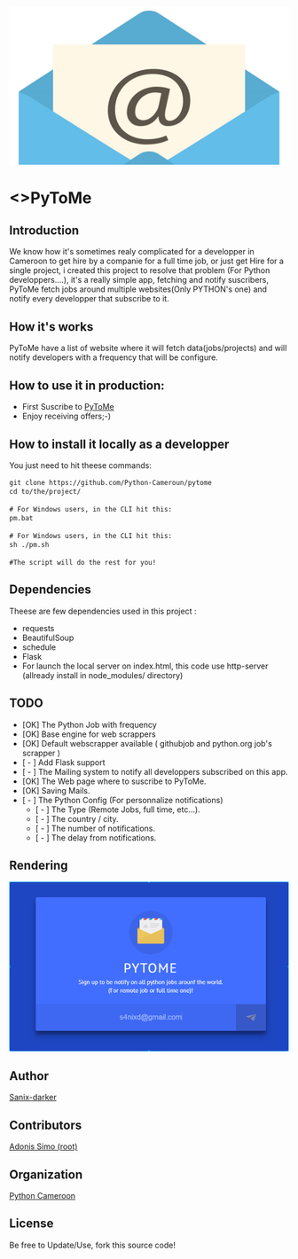 <img src="assets/img/logo.jpg">

# <>PyToMe

## Introduction
   We know how it's sometimes realy complicated for a developper in Cameroon to get hire by a companie for a full time job, or just get Hire for a single project, i created this project to resolve that problem (For Python developpers....), it's a really simple app, fetching and notify suscribers, PyToMe fetch jobs around multiple websites(Only PYTHON's one) and notify every developper that subscribe to it.

## How it's works

PyToMe have a list of website where it will fetch data(jobs/projects) and will notify developers with a frequency that will be configure.

## How to use it in production:

- First Suscribe to [PyToMe](https://github.com/pytome)
- Enjoy receiving offers;-)

## How to install it locally as a developper

You just need to hit theese commands: 
```shell
git clone https://github.com/Python-Cameroun/pytome
cd to/the/project/

# For Windows users, in the CLI hit this:
pm.bat

# For Windows users, in the CLI hit this:
sh ./pm.sh

#The script will do the rest for you!
```

## Dependencies

Theese are few dependencies used in this project :

- requests
- BeautifulSoup
- schedule
- Flask
- For launch the local server on index.html, this code use http-server (allready install in node_modules/ directory)

## TODO

- [OK] The Python Job with frequency
- [OK]  Base engine for web scrappers 
- [OK] Default webscrapper available ( githubjob and python.org job's scrapper )
- [ - ] Add Flask support
- [ - ] The Mailing system to notify all developpers subscribed on this app.
- [OK] The Web page where to suscribe to PyToMe.
- [OK] Saving Mails.
- [ - ] The Python Config (For personnalize notifications)
    - [ - ] The Type (Remote Jobs, full time, etc...).
    - [ - ] The country / city.
    - [ - ] The number of notifications.
    - [ - ] The delay from notifications.

## Rendering
<img src="assets/img/rendu.png" />

## Author
[Sanix-darker](https://github.com/sanix-darker)

## Contributors
[Adonis Simo (root)](https://github.com/simo97)

## Organization
[Python Cameroon](https://github.com/python-cameroun)

## License
Be free to Update/Use, fork this source code!
